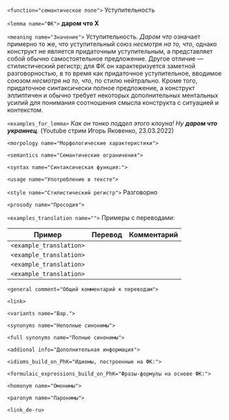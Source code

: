 `<function="семантическое поле">` Уступительность

`<lemma name="ФК">` **даром что X**

`<meaning name="Значение">` Уступительность. _Даром что_ означает примерно то же, что уступительный союз _несмотря на то, что_, однако конструкт не является придаточным уступительным, а представляет собой обычно самостоятельное предложение. Другое отличие &mdash; стилистический регистр; для ФК он характеризуется заметной разговорностью, в то время как придаточное уступительное, вводимое союзом _несмотря на то, что_, по стилю нейтрально. Кроме того, придаточное синтаксически полное предложение, а конструкт эллиптичен и обычно требует некоторых дополнительных ментальных усилий для понимания соотношения смысла конструкта с ситуацией и контекстом. 

`<examples_for_lemma>` _Как он тонко поддел этого клоуна! Ну **даром что украинец**._ (Youtube стрим Игорь Яковенко, 23.03.2022)

`<morpology name="Морфологические характеристики">` 

`<semantics name="Семантические ограничения">` 

`<syntax name="Синтаксическая функция:">` 
  
`<usage name="Употребление в тексте">`  

`<style name="Стилистический регистр">` Разговорно

`<prosody name="Просодия">`  

`<examples_translation name="">` Примеры с переводами: 

 Пример | Перевод | Комментарий
--- | --- | ---
`<example_translation>`  |  | 
`<example_translation>`  |  |  
`<example_translation>`  |  | 
`<example_translation>`  |  | 

`<general comment="Общий комментарий к переводам">`

`<link>` 

`<variants name="Вар.">` 

`<synonyms name="Неполные синонимы">` 

`<full synonyms name="Полные синонимы">`

`<addional info="Дополнительная информация">`

`<idioms_build_on_PhK="Идиомы, построенные на ФК:">`

`<formulaic_expressions_build_on_PhK="Фразы-формулы на основе ФК:">`
 
`<homonym name="Омонимы">` 

`<paronym name="Паронимы">` 

`<link_de-ru>`